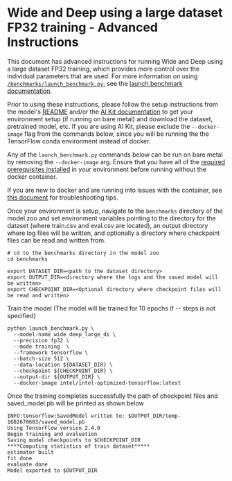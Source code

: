 <!--- 0. Title -->
<!-- This document is auto-generated using markdown fragments and the model-builder -->
<!-- To make changes to this doc, please change the fragments instead of modifying this doc directly -->
# Wide and Deep using a large dataset FP32 training - Advanced Instructions

<!-- 10. Description -->
This document has advanced instructions for running Wide and Deep using a large dataset FP32
training, which provides more control over the individual parameters that
are used. For more information on using [`/benchmarks/launch_benchmark.py`](/benchmarks/launch_benchmark.py),
see the [launch benchmark documentation](/docs/general/tensorflow/LaunchBenchmark.md).

Prior to using these instructions, please follow the setup instructions from
the model's [README](README.md) and/or the
[AI Kit documentation](/docs/general/tensorflow/AIKit.md) to get your environment
setup (if running on bare metal) and download the dataset, pretrained model, etc.
If you are using AI Kit, please exclude the `--docker-image` flag from the
commands below, since you will be running the the TensorFlow conda environment
instead of docker.

<!-- 55. Docker arg -->
Any of the `launch_benchmark.py` commands below can be run on bare metal by
removing the `--docker-image` arg. Ensure that you have all of the
[required prerequisites installed](README.md#run-the-model) in your environment
before running without the docker container.

If you are new to docker and are running into issues with the container,
see [this document](/docs/general/docker.md) for troubleshooting tips.

<!-- 50. Launch benchmark instructions -->
Once your environment is setup, navigate to the `benchmarks` directory of
the model zoo and set environment variables pointing to the directory for the
dataset (where train.csv and eval.csv are located), an output directory where log
files will be written, and optionally a directory where checkpoint files can
be read and written from.

```
# cd to the benchmarks directory in the model zoo
cd benchmarks

export DATASET_DIR=<path to the dataset directory>
export OUTPUT_DIR=<directory where the logs and the saved model will be written>
export CHECKPOINT_DIR=<Optional directory where checkpoint files will be read and written>
```

Train the model (The model will be trained for 10 epochs if -- steps is not specified)
```
python launch_benchmark.py \
  --model-name wide_deep_large_ds \
  --precision fp32 \
  --mode training  \
  --framework tensorflow \
  --batch-size 512 \
  --data-location ${DATASET_DIR} \
  --checkpoint ${CHECKPOINT_DIR} \
  --output-dir ${OUTPUT_DIR} \
  --docker-image intel/intel-optimized-tensorflow:latest
```
Once the training completes successfully the path of checkpoint files and saved_model.pb will be printed as shown below
```
INFO:tensorflow:SavedModel written to: $OUTPUT_DIR/temp-1602670603/saved_model.pb
Using TensorFlow version 2.4.0
Begin training and evaluation
Saving model checkpoints to $CHECKPOINT_DIR
****Computing statistics of train dataset*****
estimator built
fit done
evaluate done
Model exported to $OUTPUT_DIR
```

